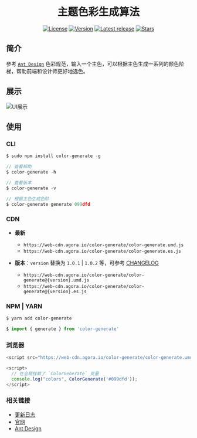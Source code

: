 <h1 align="center">主题色彩生成算法</h1>
<p align="center">
   <a href="https://www.npmjs.com/package/color-generate"><img src="https://img.shields.io/github/license/Johnson-hd/color-generate?color=%231890FF&style=flat-square" alt="License"></a>
  <a href="https://www.npmjs.com/package/color-generate"><img src="https://img.shields.io/badge/node->=12.x-brightgreen.svg" alt="Version"></a>
  <a href="https://github.com/Johnson-hd/color-generate/releases/latest"><img src="https://img.shields.io/github/v/release/Johnson-hd/color-generate" alt="Latest release"></a>
  <a href="https://github.com/Johnson-hd/color-generate"><img src="https://img.shields.io/github/stars/Johnson-hd/color-generate?color=%231890FF&style=flat-square" alt="Stars"></a>
</p>

## 简介
参考 [`Ant Design`](https://ant.design/docs/spec/colors-cn) 色彩规范，输入一个主色，可以根据主色生成一系列的颜色阶梯，帮助前端和设计师更好地选色。

## 展示
![UI展示](https://web-cdn.agora.io/color-generate/static/show.gif)

## 使用
### CLI
```javascript
$ sudo npm install color-generate -g

// 查看帮助
$ color-generate -h

// 查看版本
$ color-generate -v

// 根据主色生成色阶
$ color-generate generate 099dfd 
```

### CDN
- **最新**
  - `https://web-cdn.agora.io/color-generate/color-generate.umd.js`
  - `https://web-cdn.agora.io/color-generate/color-generate.es.js`

- **版本**：`version` 替换为 `1.0.1` | `1.0.2` 等，可参考 [CHANGELOG](https://github.com/Johnson-hd/color-generate/blob/master/CHANGELOG.md)
  - `https://web-cdn.agora.io/color-generate/color-generate@{version}.umd.js`
  - `https://web-cdn.agora.io/color-generate/color-generate@{version}.es.js`

### NPM | YARN
```javascript
$ yarn add color-generate

$ import { generate } from 'color-generate'
```

### 浏览器
```javascript
<script src="https://web-cdn.agora.io/color-generate/color-generate.umd.js"></script>

<script>
  // 在全局挂载了 `ColorGenerate` 变量
  console.log("colors", ColorGenerate('#099dfd'));
</script>
```

### 相关链接
- [更新日志](https://github.com/Johnson-hd/color-generate/blob/master/CHANGELOG.md)
- [官网](https://color-generate-docs.sh2.agoralab.co/#/)
- [Ant Design](https://ant.design/docs/spec/colors-cn)